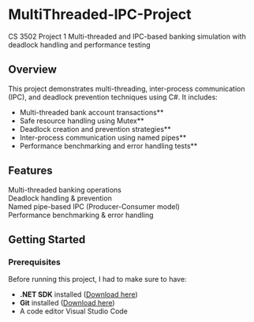 # MultiThreaded-IPC-Project
CS 3502 Project 1 Multi-threaded and IPC-based banking simulation with deadlock handling and performance testing


## Overview
This project demonstrates multi-threading, inter-process communication (IPC), and deadlock prevention techniques using C#. It includes:
- Multi-threaded bank account transactions**
- Safe resource handling using Mutex**
- Deadlock creation and prevention strategies**
- Inter-process communication using named pipes**
- Performance benchmarking and error handling tests**

## Features
Multi-threaded banking operations  
Deadlock handling & prevention  
Named pipe-based IPC (Producer-Consumer model)  
Performance benchmarking & error handling  

## Getting Started

### Prerequisites
Before running this project, I had to make sure to have:
- **.NET SDK** installed ([Download here](https://dotnet.microsoft.com/download))
- **Git** installed ([Download here](https://git-scm.com/downloads))
- A code editor Visual Studio Code


